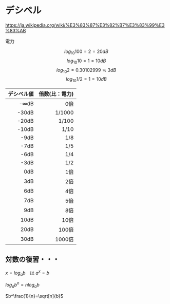 # デシベル

https://ja.wikipedia.org/wiki/%E3%83%87%E3%82%B7%E3%83%99%E3%83%AB

電力

$$log_{10} 100 = 2 = 20dB$$
$$log_{10} 10 = 1 = 10dB$$
$$log_{10} 2 = 0.30102999 ≒ 3dB$$
$$log_{10} 1/2 = 1 = 10dB$$


|デシベル値|倍数(比：電力)|
|--:|--:|
|-∞dB|　　0倍|
|-30dB|1/1000|
|-20dB|1/100|
|-10dB| 1/10|
| -9dB|  1/8|
| -7dB|  1/5|
| -6dB|  1/4|
| -3dB|  1/2|
|  0dB|  1倍|
|  3dB|  2倍|
|  6dB|  4倍|
|  7dB|  5倍|
|  9dB|  8倍|
| 10dB| 10倍|
| 20dB|100倍|
| 30dB|1000倍|



## 対数の復習・・・

$x = log_a b$　は $a^x = b$  

$log_a b^n = n log_a b$

$b^\frac{1}{n}=\sqrt[n]{b}$


